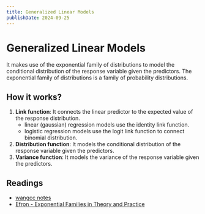 ```yaml
---
title: Generalized Linear Models
publishDate: 2024-09-25
---
```


# Generalized Linear Models

It makes use of the exponential family of distributions to model the conditional distribution of the response variable given the predictors. The exponential family of distributions is a family of probability distributions.

## How it works?

1. **Link function**: It connects the linear predictor to the expected value of the response distribution.
   - linear (gaussian) regression models use the identity link function.
   - logistic regression models use the logit link function to connect binomial distribution.
2. **Distribution function**: It models the conditional distribution of the response variable given the predictors.
3. **Variance function**: It models the variance of the response variable given the predictors.

## Readings

- [wangcc notes](https://wangcc.me/LSHTMlearningnote/intro-GLM.html)
- [Efron - Exponential Families in Theory and Practice](https://www.amazon.com/Exponential-Institute-Mathematical-Statistics-Textbooks/dp/1108715664)
